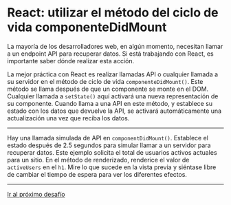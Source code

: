 # React: utilizar el método del ciclo de vida componenteDidMount

La mayoría de los desarrolladores web, en algún momento, necesitan llamar a un endpoint API para recuperar datos. Si está trabajando con React, es importante saber dónde realizar esta acción.

La mejor práctica con React es realizar llamadas API o cualquier llamada a su servidor en el método de ciclo de vida `componenteDidMount()`. Este método se llama después de que un componente se monte en el DOM. Cualquier llamada a `setState()` aquí activará una nueva representación de su componente. Cuando llama a una API en este método, y establece su estado con los datos que devuelve la API, se activará automáticamente una actualización una vez que reciba los datos.

---

Hay una llamada simulada de API en `componentDidMount()`. Establece el estado después de 2.5 segundos para simular llamar a un servidor para recuperar datos. Este ejemplo solicita el total de usuarios activos actuales para un sitio. En el método de renderizado, renderice el valor de `activeUsers` en el `h1`. Mire lo que sucede en la vista previa y siéntase libre de cambiar el tiempo de espera para ver los diferentes efectos.

---

[Ir al próximo desafío]()
